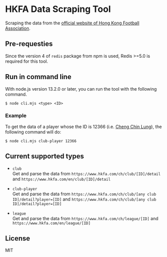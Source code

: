 # HKFA Data Scraping Tool
Scraping the data from the [official website of Hong Kong Football Association](https://www.hkfa.com).

## Pre-requesties
Since the version 4 of `redis` package from npm is used, Redis >=5.0 is required for this tool.

## Run in command line
With node.js version 13.2.0 or later, you can run the tool with the following command.

    $ node cli.mjs <type> <ID>

### Example
To get the data of a player whose the ID is 12366 (i.e. [Cheng Chin Lung](https://www.hkfa.com/en/club/4/detail?player=12366)), the following command will do:

    $ node cli.mjs club-player 12366

## Current supported types
* `club`<br>
  Get and parse the data from `https://www.hkfa.com/ch/club/[ID]/detail` and `https://www.hkfa.com/en/club/[ID]/detail`

* `club-player`<br>
  Get and parse the data from `https://www.hkfa.com/ch/club/[any club ID]/detail?player=[ID]` and `https://www.hkfa.com/ch/club/[any club ID]/detail?player=[ID]`

* `league`<br>
  Get and parse the data from `https://www.hkfa.com/ch/league/[ID]` and `https://www.hkfa.com/en/league/[ID]`

## License
MIT
